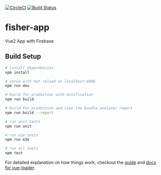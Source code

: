 [![CircleCI](https://circleci.com/gh/baumannzone/fisher-app.svg?style=svg)](https://circleci.com/gh/baumannzone/fisher-app)
[![Build Status](https://travis-ci.org/baumannzone/fisher-app.svg?branch=master)](https://travis-ci.org/baumannzone/fisher-app)
# fisher-app

Vue2 App with Firebase.



## Build Setup

``` bash
# install dependencies
npm install

# serve with hot reload at localhost:8080
npm run dev

# build for production with minification
npm run build

# build for production and view the bundle analyzer report
npm run build --report

# run unit tests
npm run unit

# run e2e tests
npm run e2e

# run all tests
npm test
```

For detailed explanation on how things work, checkout the [guide](http://vuejs-templates.github.io/webpack/) and [docs for vue-loader](http://vuejs.github.io/vue-loader).
